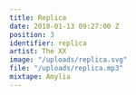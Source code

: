 ```yaml
---
title: Replica
date: 2018-01-13 09:27:00 Z
position: 3
identifier: replica
artist: The XX
image: "/uploads/replica.svg"
file: "/uploads/replica.mp3"
mixtape: Amylia
---
```


